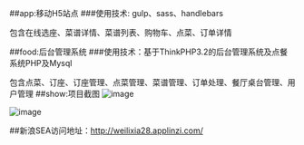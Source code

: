 ##app:移动H5站点
###使用技术: gulp、sass、handlebars

包含在线选座、菜谱详情、菜谱列表、购物车、点菜、订单详情

##food:后台管理系统
###使用技术：基于ThinkPHP3.2的后台管理系统及点餐系统PHP及Mysql

包含点菜、订座、订座管理、点菜管理、菜谱管理、订单处理、餐厅桌台管理、用户管理
##show:项目截图
 ![image](https://github.com/weilixia/food/blob/master/show/index.png)
 
 ![image](https://github.com/weilixia/food/blob/master/show/home.png)

##新浪SEA访问地址：http://weilixia28.applinzi.com/
